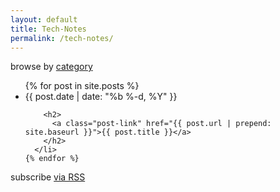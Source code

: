 ```yaml
---
layout: default
title: Tech-Notes
permalink: /tech-notes/
---
```


   <div class="container" >
         <div id="archives">
             browse by <a title="The complete archive of {{ site.name }}'s Blog by category"
                          href="{{ site.url}}{{site.baseurl}}/categoryview">category</a>
         </div>
     </div>
   </div>
   
  <ul class="post-list">
    {% for post in site.posts %}
      <li>
        <span class="post-meta">{{ post.date | date: "%b %-d, %Y" }}</span>

        <h2>
          <a class="post-link" href="{{ post.url | prepend: site.baseurl }}">{{ post.title }}</a>
        </h2>
      </li>
    {% endfor %}
  </ul>
  <p class="rss-subscribe">subscribe <a href="{{ "/feed.xml" | prepend: site.baseurl }}">via RSS</a></p>
  
  
